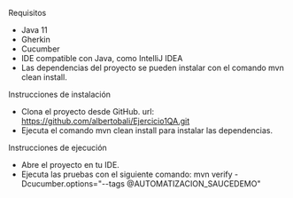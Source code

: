 Requisitos
- Java 11
- Gherkin
- Cucumber
- IDE compatible con Java, como IntelliJ IDEA
- Las dependencias del proyecto se pueden instalar con el comando mvn clean install.

Instrucciones de instalación
- Clona el proyecto desde GitHub. url: https://github.com/albertobali/Ejercicio1QA.git
- Ejecuta el comando mvn clean install para instalar las dependencias.

Instrucciones de ejecución
- Abre el proyecto en tu IDE.
- Ejecuta las pruebas con el siguiente comando:
 mvn verify -Dcucumber.options="--tags @AUTOMATIZACION_SAUCEDEMO"

